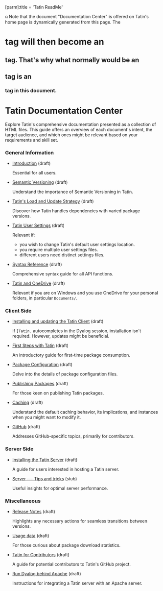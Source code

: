 [parm]:title             = 'Tatin ReadMe'

⍝ Note that the document "Documentation Center" is offered on Tatin's home page is dynamically generated from this page. The <h1> tag will then become an <h2> tag. That's why what normally would be an <h2> tag is an <h3> tag in this document.

Tatin Documentation Center
==========================


Explore Tatin's comprehensive documentation presented as a collection of HTML files. This guide offers an overview of each document's intent, the target audience, and which ones might be relevant based on your requirements and skill set.

### General Information

* [Introduction](./Introduction.html "Introduction.html") (draft)

  Essential for all users.

* [Semantic Versioning](./SemanticVersioning.html "SemanticVersioning.html") (draft)

  Understand the importance of Semantic Versioning in Tatin.

* [Tatin's Load and Update Strategy](./TatinsLoadAndUpdateStrategy.html "TatinsLoadAndUpdateStrategy.html") (draft)

  Discover how Tatin handles dependencies with varied package versions.

* [Tatin User Settings](./TatinUserSettings.html "TatinUserSettings.html") (draft)

  Relevant if:

  * you wish to change Tatin's default user settings location.
  * you require multiple user settings files.
  * different users need distinct settings files.

* [Syntax Reference](./SyntaxReference.html "SyntaxReference.html") (draft)

  Comprehensive syntax guide for all API functions.

* [Tatin and OneDrive](./TatinAndOneDrive.html "TatinAndOneDrive.html") (draft)

  Relevant if you are on Windows and you use OneDrive for your personal folders, in particular `Documents/`.


### Client Side

* [Installing and updating the Tatin Client](./InstallingAndUpdatingTheTatinClient.html "InstallingAndUpdatingTheTatinClient.html") (draft)

  If `]Tatin.` autocompletes in the Dyalog session, installation isn't required. However, updates might be beneficial.

* [First Steps with Tatin](./FirstStepsWithTatin.html "FirstStepsWithTatin.html") (draft)

  An introductory guide for first-time package consumption.

* [Package Configuration](./PackageConfiguration.html "Regarding Package Configuration") (draft)

  Delve into the details of package configuration files.

* [Publishing Packages](./PublishingPackages.html "PublishingPackages.html") (draft)

  For those keen on publishing Tatin packages.

* [Caching](./Caching.html "Caching.html") (draft)

  Understand the default caching behavior, its implications, and instances when you might want to modify it.

* [GitHub](./GitHub.html "GitHub.html") (draft)

  Addresses GitHub-specific topics, primarily for contributors.

### Server Side

* [Installing the Tatin Server](./InstallingTheTatinServer.html "InstallingTheTatinServer.html") (draft)

  A guide for users interested in hosting a Tatin server.

* [Server --- Tips and tricks](./Server-TipsAndTricks.html "Server-TipsAndTricks.html") (stub)

  Useful insights for optimal server performance.

### Miscellaneous

* [Release Notes](./ReleaseNotes.html "ReleaseNotes.html") (draft)

  Highlights any necessary actions for seamless transitions between versions.

* [Usage data](./UsageData.html "Usagedata.html") (draft)

  For those curious about package download statistics.

* [Tatin for Contributors](./TatinForContributors.html "TatinForContributors.html") (draft)

  A guide for potential contributors to Tatin's GitHub project.

* [Run Dyalog behind Apache](./RunDyalogBehindApache.html "RunDyalogBehindApache.html") (draft)

  Instructions for integrating a Tatin server with an Apache server.





